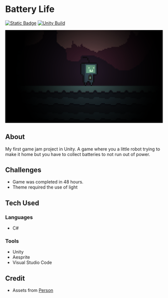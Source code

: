 # Battery Life

[![Static Badge][itch-badge]][itch-game] [![Unity Build][unity-build-badge]][unity-build]

<!--Add Gif or image -->

![Screenshot](/docs/images/battery-life-screenshot.png)

## About

My first game jam project in Unity. A game where you a little robot trying to make it home but you have to collect batteries to not run out of power.

## Challenges

- Game was completed in 48 hours.
- Theme required the use of light

## Tech Used

### Languages

- C#

### Tools

- Unity
- Aesprite
- Visual Studio Code

## Credit

- Assets from [Person](link)

<!-- Badges -->

[itch-badge]: https://img.shields.io/badge/Itch-play_my_game-blue?style=for-the-badge&logo=itch.io
[unity-build-badge]: https://img.shields.io/badge/unity-build-brightgreen?style=for-the-badge&logo=unity

<!--Links -->

[itch-game]: https://chris-fung-dev.itch.io/battery-life
[unity-build]: https://github.com/chris-fung-dev/battery-life/actions/workflows/release.yml
